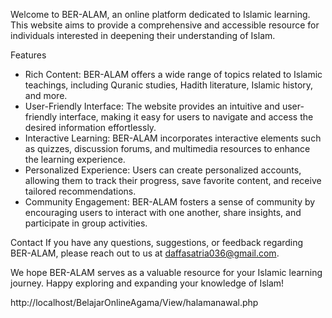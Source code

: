 Welcome to BER-ALAM, an online platform dedicated to Islamic learning. This website aims to provide a comprehensive and accessible resource for individuals interested in deepening their understanding of Islam.

Features
- Rich Content: BER-ALAM offers a wide range of topics related to Islamic teachings, including Quranic studies, Hadith literature, Islamic history, and more.
- User-Friendly Interface: The website provides an intuitive and user-friendly interface, making it easy for users to navigate and access the desired information effortlessly.
- Interactive Learning: BER-ALAM incorporates interactive elements such as quizzes, discussion forums, and multimedia resources to enhance the learning experience.
- Personalized Experience: Users can create personalized accounts, allowing them to track their progress, save favorite content, and receive tailored recommendations.
- Community Engagement: BER-ALAM fosters a sense of community by encouraging users to interact with one another, share insights, and participate in group activities.

Contact
If you have any questions, suggestions, or feedback regarding BER-ALAM, please reach out to us at daffasatria036@gmail.com.

We hope BER-ALAM serves as a valuable resource for your Islamic learning journey. Happy exploring and expanding your knowledge of Islam!

http://localhost/BelajarOnlineAgama/View/halamanawal.php